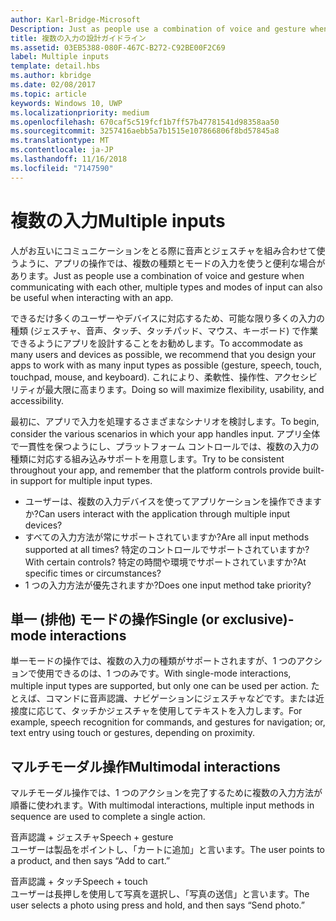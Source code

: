 ```yaml
---
author: Karl-Bridge-Microsoft
Description: Just as people use a combination of voice and gesture when communicating with each other, multiple types and modes of input can also be useful when interacting with an app.
title: 複数の入力の設計ガイドライン
ms.assetid: 03EB5388-080F-467C-B272-C92BE00F2C69
label: Multiple inputs
template: detail.hbs
ms.author: kbridge
ms.date: 02/08/2017
ms.topic: article
keywords: Windows 10, UWP
ms.localizationpriority: medium
ms.openlocfilehash: 670caf5c519fcf1b7ff57b47781541d98358aa50
ms.sourcegitcommit: 3257416aebb5a7b1515e107866806f8bd57845a8
ms.translationtype: MT
ms.contentlocale: ja-JP
ms.lasthandoff: 11/16/2018
ms.locfileid: "7147590"
---
```

# <a name="multiple-inputs"></a><span data-ttu-id="5a911-103">複数の入力</span><span class="sxs-lookup"><span data-stu-id="5a911-103">Multiple inputs</span></span>


<span data-ttu-id="5a911-104">人がお互いにコミュニケーションをとる際に音声とジェスチャを組み合わせて使うように、アプリの操作では、複数の種類とモードの入力を使うと便利な場合があります。</span><span class="sxs-lookup"><span data-stu-id="5a911-104">Just as people use a combination of voice and gesture when communicating with each other, multiple types and modes of input can also be useful when interacting with an app.</span></span>


<span data-ttu-id="5a911-105">できるだけ多くのユーザーやデバイスに対応するため、可能な限り多くの入力の種類 (ジェスチャ、音声、タッチ、タッチパッド、マウス、キーボード) で作業できるようにアプリを設計することをお勧めします。</span><span class="sxs-lookup"><span data-stu-id="5a911-105">To accommodate as many users and devices as possible, we recommend that you design your apps to work with as many input types as possible (gesture, speech, touch, touchpad, mouse, and keyboard).</span></span> <span data-ttu-id="5a911-106">これにより、柔軟性、操作性、アクセシビリティが最大限に高まります。</span><span class="sxs-lookup"><span data-stu-id="5a911-106">Doing so will maximize flexibility, usability, and accessibility.</span></span>

<span data-ttu-id="5a911-107">最初に、アプリで入力を処理するさまざまなシナリオを検討します。</span><span class="sxs-lookup"><span data-stu-id="5a911-107">To begin, consider the various scenarios in which your app handles input.</span></span> <span data-ttu-id="5a911-108">アプリ全体で一貫性を保つようにし、プラットフォーム コントロールでは、複数の入力の種類に対応する組み込みサポートを用意します。</span><span class="sxs-lookup"><span data-stu-id="5a911-108">Try to be consistent throughout your app, and remember that the platform controls provide built-in support for multiple input types.</span></span>

-   <span data-ttu-id="5a911-109">ユーザーは、複数の入力デバイスを使ってアプリケーションを操作できますか?</span><span class="sxs-lookup"><span data-stu-id="5a911-109">Can users interact with the application through multiple input devices?</span></span>
-   <span data-ttu-id="5a911-110">すべての入力方法が常にサポートされていますか?</span><span class="sxs-lookup"><span data-stu-id="5a911-110">Are all input methods supported at all times?</span></span> <span data-ttu-id="5a911-111">特定のコントロールでサポートされていますか?</span><span class="sxs-lookup"><span data-stu-id="5a911-111">With certain controls?</span></span> <span data-ttu-id="5a911-112">特定の時間や環境でサポートされていますか?</span><span class="sxs-lookup"><span data-stu-id="5a911-112">At specific times or circumstances?</span></span>
-   <span data-ttu-id="5a911-113">1 つの入力方法が優先されますか?</span><span class="sxs-lookup"><span data-stu-id="5a911-113">Does one input method take priority?</span></span>

## <a name="single-or-exclusive-mode-interactions"></a><span data-ttu-id="5a911-114">単一 (排他) モードの操作</span><span class="sxs-lookup"><span data-stu-id="5a911-114">Single (or exclusive)-mode interactions</span></span>


<span data-ttu-id="5a911-115">単一モードの操作では、複数の入力の種類がサポートされますが、1 つのアクションで使用できるのは、1 つのみです。</span><span class="sxs-lookup"><span data-stu-id="5a911-115">With single-mode interactions, multiple input types are supported, but only one can be used per action.</span></span> <span data-ttu-id="5a911-116">たとえば、コマンドに音声認識、ナビゲーションにジェスチャなどです。または近接度に応じて、タッチかジェスチャを使用してテキストを入力します。</span><span class="sxs-lookup"><span data-stu-id="5a911-116">For example, speech recognition for commands, and gestures for navigation; or, text entry using touch or gestures, depending on proximity.</span></span>

## <a name="multimodal-interactions"></a><span data-ttu-id="5a911-117">マルチモーダル操作</span><span class="sxs-lookup"><span data-stu-id="5a911-117">Multimodal interactions</span></span>

<span data-ttu-id="5a911-118">マルチモーダル操作では、1 つのアクションを完了するために複数の入力方法が順番に使われます。</span><span class="sxs-lookup"><span data-stu-id="5a911-118">With multimodal interactions, multiple input methods in sequence are used to complete a single action.</span></span>

<span data-ttu-id="5a911-119">音声認識 + ジェスチャ</span><span class="sxs-lookup"><span data-stu-id="5a911-119">Speech + gesture</span></span>  
<span data-ttu-id="5a911-120">ユーザーは製品をポイントし、「カートに追加」と言います。</span><span class="sxs-lookup"><span data-stu-id="5a911-120">The user points to a product, and then says “Add to cart.”</span></span>

<span data-ttu-id="5a911-121">音声認識 + タッチ</span><span class="sxs-lookup"><span data-stu-id="5a911-121">Speech + touch</span></span>  
<span data-ttu-id="5a911-122">ユーザーは長押しを使用して写真を選択し、「写真の送信」と言います。</span><span class="sxs-lookup"><span data-stu-id="5a911-122">The user selects a photo using press and hold, and then says “Send photo.”</span></span>



